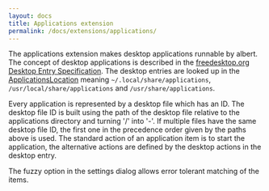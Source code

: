 ```yaml
---
layout: docs
title: Applications extension
permalink: /docs/extensions/applications/
---
```


The applications extension makes desktop applications runnable by albert. The concept of desktop applications is described in the [freedesktop.org Desktop Entry Specification](https://specifications.freedesktop.org/desktop-entry-spec/latest/). The desktop entries are looked up in the [ApplicationsLocation](http://doc.qt.io/qt-5/qstandardpaths.html#StandardLocation-enum) meaning `~/.local/share/applications`, `/usr/local/share/applications` and `/usr/share/applications`.

Every application is represented by a desktop file which has an ID. The desktop file ID is built using the path of the desktop file relative to the applications directory and turning '/' into '-'. If multiple files have the same desktop file ID, the first one in the precedence order given by the paths above is used. The standard action of an application item is to start the application, the alternative actions are defined by the desktop actions in the desktop entry.

The fuzzy option in the settings dialog allows error tolerant matching of the items.
